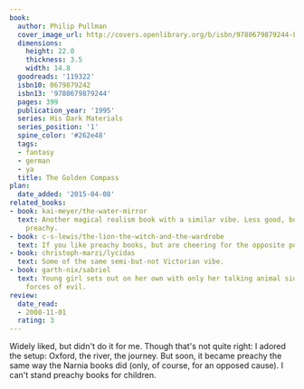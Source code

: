 ```yaml
---
book:
  author: Philip Pullman
  cover_image_url: http://covers.openlibrary.org/b/isbn/9780679879244-L.jpg
  dimensions:
    height: 22.0
    thickness: 3.5
    width: 14.8
  goodreads: '119322'
  isbn10: 0679879242
  isbn13: '9780679879244'
  pages: 399
  publication_year: '1995'
  series: His Dark Materials
  series_position: '1'
  spine_color: '#262e48'
  tags:
  - fantasy
  - german
  - ya
  title: The Golden Compass
plan:
  date_added: '2015-04-08'
related_books:
- book: kai-meyer/the-water-mirror
  text: Another magical realism book with a similar vibe. Less good, but also less
    preachy.
- book: c-s-lewis/the-lion-the-witch-and-the-wardrobe
  text: If you like preachy books, but are cheering for the opposite position.
- book: christoph-marzi/lycidas
  text: Some of the same semi-but-not Victorian vibe.
- book: garth-nix/sabriel
  text: Young girl sets out on her own with only her talking animal sidekick to combat
    forces of evil.
review:
  date_read:
  - 2008-11-01
  rating: 3
---
```


Widely liked, but didn't do it for me. Though that's not quite right: I adored the setup: Oxford, the river, the
journey. But soon, it became preachy the same way the Narnia books did (only, of course, for an opposed cause). I can't
stand preachy books for children.
